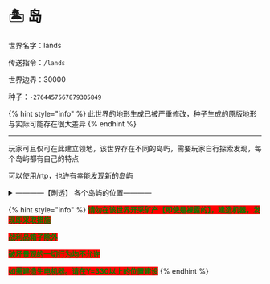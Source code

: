 # 🏝️ 岛

世界名字：lands

传送指令：`/lands`

世界边界：30000

种子：`-2764457567879305849`

{% hint style="info" %}
此世界的地形生成已被严重修改，种子生成的原版地形与实际可能存在很大差异
{% endhint %}

***

玩家可且仅可在此建立领地，该世界存在不同的岛屿，需要玩家自行探索发现，每个岛屿都有自己的特点

可以使用/rtp，也许有幸能发现新的岛屿

<details>

<summary>————【剧透】   各个岛屿的位置————</summary>

<img src="../.gitbook/assets/0EE2501F6D862902D0AF811B60020926.png" alt="" data-size="original"><img src="../.gitbook/assets/05BCE5F7DBB57E7D3E2D2B242FC16D26.png" alt="" data-size="original"><img src="../.gitbook/assets/56A0347D25745DAA2C84E9E88D7451EB.png" alt="" data-size="original"><img src="../.gitbook/assets/96EA03956773AD9D97FF265E14209B3E.png" alt="" data-size="original"><img src="../.gitbook/assets/97E056BBFD039974302017BDF18EF4F8.png" alt="" data-size="original"><img src="../.gitbook/assets/5558E3E18DA69347400882E53488908C.png" alt="" data-size="original"><img src="../.gitbook/assets/83464DBC1395200A3D7ABDC18F234AE2.png" alt="" data-size="original"><img src="../.gitbook/assets/3417690EB6726FE18DF216D3818E0717.png" alt="" data-size="original"><img src="../.gitbook/assets/21078255B84A052A8615CF2E9451B275.png" alt="" data-size="original"><img src="../.gitbook/assets/A3985AA7A71181AC9A4CBB0FF9ADB104.png" alt="" data-size="original"><img src="../.gitbook/assets/C1D56CD8EC10B688C092C14013F7FFE4.png" alt="" data-size="original"><img src="../.gitbook/assets/DD0757D230F4FA1D4A1A1303BC66F317.png" alt="" data-size="original"><img src="../.gitbook/assets/F2F82CB4330B81815B4AA156B2BCDD18.png" alt="" data-size="original"><img src="../.gitbook/assets/F4EDAC35056CC27F65A36D39C9F0D9E9.png" alt="" data-size="original"><img src="../.gitbook/assets/FF0D4CC4644B071B302E1ED23DFACDB8.png" alt="" data-size="original">

</details>

{% hint style="info" %}
<mark style="color:green;background-color:red;">**请勿在该世界开采矿产【即使是裸露的】，建造机器，发现即采取措施**</mark>

<mark style="color:green;background-color:red;">**战利品箱子除外**</mark>

<mark style="color:green;background-color:red;">**破坏景观的一切行为均不允许**</mark>

<mark style="color:green;background-color:red;">**如需建造生电机器。请在Y=330以上的位置建设**</mark>
{% endhint %}
